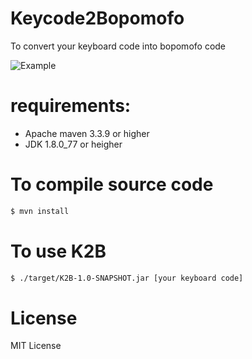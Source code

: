 # Keycode2Bopomofo

To convert your keyboard code into bopomofo code

![Example](https://i.imgur.com/jlefriV.png)

# requirements:
- Apache maven 3.3.9 or higher
- JDK 1.8.0_77 or heigher

# To compile source code

```bash
$ mvn install
```

# To use K2B

```bash
$ ./target/K2B-1.0-SNAPSHOT.jar [your keyboard code]
```

# License
MIT License
